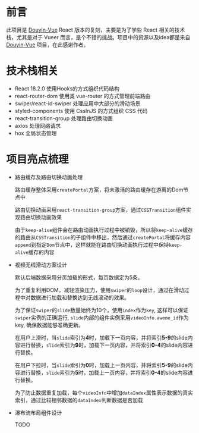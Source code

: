 # 前言
  此项目是 [Douyin-Vue](https://github.com/zyronon/douyin) React 版本的复刻，主要是为了学些 React 相关的技术栈，尤其是对于 Vueer 而言，是个不错的挑战。项目中的资源以及idea都是来自 [Douyin-Vue](https://github.com/zyronon/douyin) 项目，在此感谢作者。

# 技术栈相关
  - React 18.2.0 使用Hooks的方式组织代码结构
  - react-router-dom 使用类 vue-router 的方式管理前端路由
  - swiper/react-id-swiper 处理应用中大部分的滑动场景
  - styled-components 使用 CssInJS 的方式组织 CSS 代码
  - react-transition-group 处理路由切换动画
  - axios 处理网络请求
  - hox 全局状态管理
# 项目亮点梳理
  - 路由缓存及路由切换动画处理

    路由缓存整体采用`createPortal`方案，将未激活的路由缓存在游离的Dom节点中

    路由切换动画采用`react-transition-group`方案，通过`CSSTransition`组件实现路由切换动画效果
    
    由于`keep-alive`组件会在路由动画执行过程中被销毁，所以将`keep-alive`缓存的路由从`CSSTransition`的子组件中移出，然后通过`createPortal`将缓存内容`append`到指定`Dom`节点中，这样就能在路由切换动画执行过程中保持`keep-alive`缓存的内容
  
  - 视频无线滑动方案设计
    
    默认后端数据采用分页加载的形式，每页数据定为5条。

    为了重复利用DOM，减轻渲染压力，使用`swiper`的`loop`设计，通过在滑动过程中对数据进行加载和替换达到无线滚动的效果。

    为了保证`swiper`的`slide`数量始终为10个，使用`index`作为`key`, 这样可以保证`swiper`实例的正确运行, `slide`内部的组件实例采用`videoInfo.aweme_id`作为key, 确保数据能够准确更新。

    在用户上滑时，当`slide`索引为**4**时，加载下一页内容，并将索引**5-9**的slide内容进行替换，`slide`索引为**9**时，加载下一页内容，并将索引**0-4**的slide内容进行替换。

    在用户下拉时，当`slide`索引为**0**时，加载上一页内容，并将索引**5-9**的slide内容进行替换，`slide`索引为**5**时，加载上一页内容，并将索引**0-4**的slide内容进行替换。

    为了防止数据重复加载，每个`videoInfo`中增加`dataIndex`属性表示数据的真实索引，通过比较相邻数据的`dataIndex`判断数据是否加载
  
  - 瀑布流布局组件设计
  
    TODO